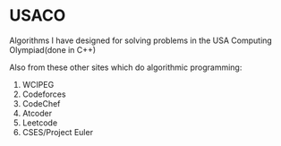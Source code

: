 # USACO
Algorithms I have designed for solving problems in the USA Computing Olympiad(done in C++)

Also from these other sites which do algorithmic programming:
1. WCIPEG
2. Codeforces
3. CodeChef
4. Atcoder
5. Leetcode
6. CSES/Project Euler




